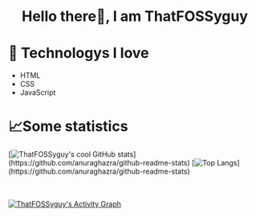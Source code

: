 <h1 align="center">Hello there👋, I am ThatFOSSyguy</h1>

# 💖 Technologys I love
- HTML
- CSS
- JavaScript

# 📈Some statistics

[![ThatFOSSyguy's cool GitHub stats](https://github-readme-stats.vercel.app/api?username=ThatFOSSyguy&show_icons=true&theme=react&hide_border=true&bg_color=#0D1117")](https://github.com/anuraghazra/github-readme-stats)
[![Top Langs](https://github-readme-stats.vercel.app/api/top-langs/?username=ThatFOSSyguy&layout=compact&theme=react&hide_border=true&bg_color=#0D1117")](https://github.com/anuraghazra/github-readme-stats)

<br>
<br>
<a href="https://github.com/SubhamRaoniar28/github-readme-activity-graph"><img alt="ThatFOSSyguy's Activity Graph" src="https://activity-graph.herokuapp.com/graph?username=ThatFOSSyguy&bg_color=0D1117&color=5BCDEC&line=5BCDEC&point=FFFFFF&hide_border=true" /></a>
